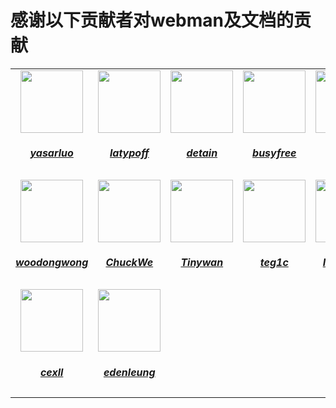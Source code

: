 # 感谢以下贡献者对webman及文档的贡献

<table>
  <tr>
    <td align="center">
      <a href="https://github.com/yasarluo">
        <img src="https://avatars.githubusercontent.com/u/60771720?v=4" width="100px;" alt=""/><h5>yasarluo</h3>
      </a>
    </td>
    <td align="center">
      <a href="https://github.com/latypoff">
        <img src="https://avatars.githubusercontent.com/u/11870079?v=4" width="100px;" alt=""/><h5>latypoff</h3>
      </a>
    </td>
    <td align="center">
      <a href="https://github.com/detain">
        <img src="https://avatars.githubusercontent.com/u/1364504?v=4" width="100px;" alt=""/><h5>detain</h3>
      </a>
    </td>
    <td align="center">
      <a href="https://github.com/busyfree">
        <img src="https://avatars.githubusercontent.com/u/504251?v=4" width="100px;" alt=""/><h5>busyfree</h3>
      </a>
    </td>
    <td align="center">
      <a href="https://github.com/try-to">
        <img src="https://avatars.githubusercontent.com/u/28919584?v=4" width="100px;" alt=""/><h5>try-to</h3>
      </a>
    </td>
    <td align="center">
      <a href="https://github.com/ingfeng-key">
        <img src="https://avatars.githubusercontent.com/u/13976521?v=4" width="100px;" alt=""/><h5>ingfeng-key</h3>
      </a>
    </td>
    <td align="center">
      <a href="https://github.com/dlsimple">
        <img src="https://avatars.githubusercontent.com/u/931459?v=4" width="100px;" alt=""/><h5>dlsimple</h3>
      </a>
    </td>
    <td align="center">
      <a href="https://github.com/weijer">
        <img src="https://avatars.githubusercontent.com/u/12838756?v=4" width="100px;" alt=""/><h5>weijer</h3>
      </a>
    </td>
  </tr>
  <tr>
    <td align="center">
      <a href="https://github.com/woodongwong">
        <img src="https://avatars.githubusercontent.com/u/9292647?v=4" width="100px;" alt=""/><h5>woodongwong</h3>
      </a>
    </td>
    <td align="center">
      <a href="https://github.com/ChuckWe">
        <img src="https://avatars.githubusercontent.com/u/32729062?v=4" width="100px;" alt=""/><h5>ChuckWe</h3>
      </a>
    </td>
    <td align="center">
      <a href="https://github.com/Tinywan">
        <img src="https://avatars.githubusercontent.com/u/14959876?v=4" width="100px;" alt=""/><h5>Tinywan</h3>
      </a>
    </td>
    <td align="center">
      <a href="https://github.com/teg1c">
        <img src="https://avatars.githubusercontent.com/u/27796058?v=4" width="100px;" alt=""/><h5>teg1c</h3>
      </a>
    </td>
    <td align="center">
      <a href="https://github.com/Iamzz-cn">
        <img src="https://avatars.githubusercontent.com/u/21697242?v=4" width="100px;" alt=""/><h5>Iamzz-cn</h3>
      </a>
    </td>
    <td align="center">
      <a href="https://github.com/SyanH">
        <img src="https://avatars.githubusercontent.com/u/6157072?v=4" width="100px;" alt=""/><h5>SyanH</h3>
      </a>
    </td>
    <td align="center">
      <a href="https://github.com/limingxinleo">
        <img src="https://avatars.githubusercontent.com/u/16648551?v=4" width="100px;" alt=""/><h5>limingxinleo</h3>
      </a>
    </td>
    <td align="center">
      <a href="https://github.com/xscan">
        <img src="https://avatars.githubusercontent.com/u/8383395?v=4" width="100px;" alt=""/><h5>xscan</h3>
      </a>
    </td>
  </tr>
  <tr>
    <td align="center">
      <a href="https://github.com/cexll">
        <img src="https://avatars.githubusercontent.com/u/26520956?v=4" width="100px;" alt=""/><h5>cexll</h3>
      </a>
    </td>
    <td align="center">
      <a href="https://github.com/edenleung">
        <img src="https://avatars.githubusercontent.com/u/31346973?v=4" width="100px;" alt=""/><h5>edenleung</h3>
      </a>
    </td>
  </tr>
</table>
